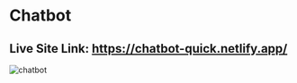 # Chatbot

## Live Site Link: https://chatbot-quick.netlify.app/
![chatbot](https://user-images.githubusercontent.com/79104097/143258078-a07adc89-82d1-427e-a083-afe6b59f3ba6.png)

